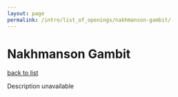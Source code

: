 ```yaml
---
layout: page
permalink: /intro/list_of_openings/nakhmanson-gambit/
---
```


# Nakhmanson Gambit

[back to list](../../list_of_openings)

Description unavailable